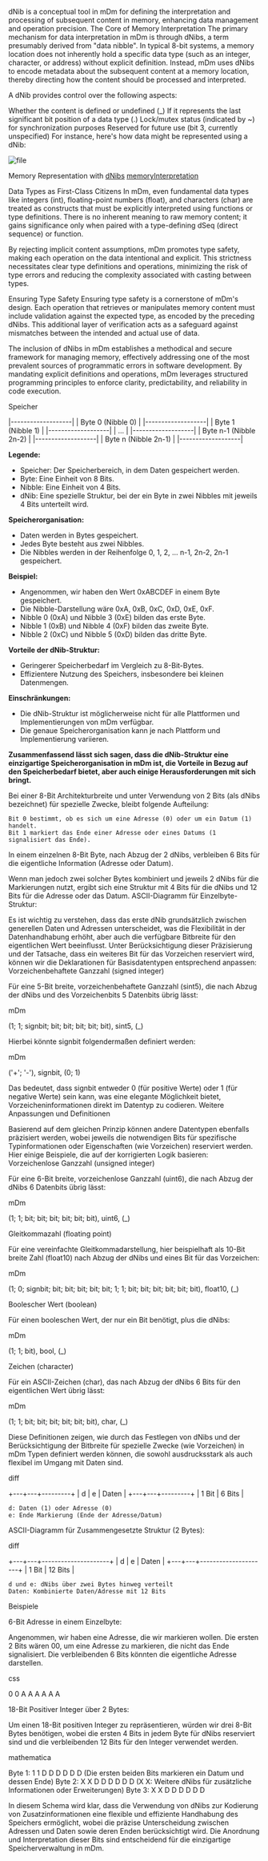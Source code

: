dNib is a conceptual tool in mDm for defining the interpretation and processing of subsequent content in memory, enhancing data management and operation precision.
The Core of Memory Interpretation
The primary mechanism for data interpretation in mDm is through dNibs, a term presumably derived from "data nibble". In typical 8-bit systems, a memory location does not inherently hold a specific data type (such as an integer, character, or address) without explicit definition. Instead, mDm uses dNibs to encode metadata about the subsequent content at a memory location, thereby directing how the content should be processed and interpreted.

A dNib provides control over the following aspects:

Whether the content is defined or undefined (_)
If it represents the last significant bit position of a data type (.)
Lock/mutex status (indicated by ~) for synchronization purposes
Reserved for future use (bit 3, currently unspecified)
For instance, here's how data might be represented using a dNib:

![file](../diagrams/out/one.svg)

Memory Representation with 
[dNibs](snippets/dNibs.mDm)
[memoryInterpretation](snippets/memoryInterpretation.mDm)

Data Types as First-Class Citizens
In mDm, even fundamental data types like integers (int), floating-point numbers (float), and characters (char) are treated as constructs that must be explicitly interpreted using functions or type definitions. There is no inherent meaning to raw memory content; it gains significance only when paired with a type-defining dSeq (direct sequence) or function.

By rejecting implicit content assumptions, mDm promotes type safety, making each operation on the data intentional and explicit. This strictness necessitates clear type definitions and operations, minimizing the risk of type errors and reducing the complexity associated with casting between types.

Ensuring Type Safety
Ensuring type safety is a cornerstone of mDm's design. Each operation that retrieves or manipulates memory content must include validation against the expected type, as encoded by the preceding dNibs. This additional layer of verification acts as a safeguard against mismatches between the intended and actual use of data.

The inclusion of dNibs in mDm establishes a methodical and secure framework for managing memory, effectively addressing one of the most prevalent sources of programmatic errors in software development. By mandating explicit definitions and operations, mDm leverages structured programming principles to enforce clarity, predictability, and reliability in code execution.

Speicher

|-------------------|
| Byte 0 (Nibble 0) |
|-------------------|
| Byte 1 (Nibble 1) |
|-------------------|
| ...               |
|-------------------|
| Byte n-1 (Nibble 2n-2) |
|-------------------|
| Byte n (Nibble 2n-1) |
|-------------------|

**Legende:**

- Speicher: Der Speicherbereich, in dem Daten gespeichert werden.
- Byte: Eine Einheit von 8 Bits.
- Nibble: Eine Einheit von 4 Bits.
- dNib: Eine spezielle Struktur, bei der ein Byte in zwei Nibbles mit jeweils 4 Bits unterteilt wird.

**Speicherorganisation:**

- Daten werden in Bytes gespeichert.
- Jedes Byte besteht aus zwei Nibbles.
- Die Nibbles werden in der Reihenfolge 0, 1, 2, ... n-1, 2n-2, 2n-1 gespeichert.

**Beispiel:**

- Angenommen, wir haben den Wert 0xABCDEF in einem Byte gespeichert.
- Die Nibble-Darstellung wäre 0xA, 0xB, 0xC, 0xD, 0xE, 0xF.
- Nibble 0 (0xA) und Nibble 3 (0xE) bilden das erste Byte.
- Nibble 1 (0xB) und Nibble 4 (0xF) bilden das zweite Byte.
- Nibble 2 (0xC) und Nibble 5 (0xD) bilden das dritte Byte.

**Vorteile der dNib-Struktur:**

- Geringerer Speicherbedarf im Vergleich zu 8-Bit-Bytes.
- Effizientere Nutzung des Speichers, insbesondere bei kleinen Datenmengen.

**Einschränkungen:**

- Die dNib-Struktur ist möglicherweise nicht für alle Plattformen und Implementierungen von mDm verfügbar.
- Die genaue Speicherorganisation kann je nach Plattform und Implementierung variieren.

**Zusammenfassend lässt sich sagen, dass die dNib-Struktur eine einzigartige Speicherorganisation in mDm ist, die Vorteile in Bezug auf den Speicherbedarf bietet, aber auch einige Herausforderungen mit sich bringt.**

Bei einer 8-Bit Architekturbreite und unter Verwendung von 2 Bits (als dNibs bezeichnet) für spezielle Zwecke, bleibt folgende Aufteilung:

    Bit 0 bestimmt, ob es sich um eine Adresse (0) oder um ein Datum (1) handelt.
    Bit 1 markiert das Ende einer Adresse oder eines Datums (1 signalisiert das Ende).

In einem einzelnen 8-Bit Byte, nach Abzug der 2 dNibs, verbleiben 6 Bits für die eigentliche Information (Adresse oder Datum).

Wenn man jedoch zwei solcher Bytes kombiniert und jeweils 2 dNibs für die Markierungen nutzt, ergibt sich eine Struktur mit 4 Bits für die dNibs und 12 Bits für die Adresse oder das Datum.
ASCII-Diagramm für Einzelbyte-Struktur:

Es ist wichtig zu verstehen, dass das erste dNib grundsätzlich zwischen generellen Daten und Adressen unterscheidet, was die Flexibilität in der Datenhandhabung erhöht, aber auch die verfügbare Bitbreite für den eigentlichen Wert beeinflusst. Unter Berücksichtigung dieser Präzisierung und der Tatsache, dass ein weiteres Bit für das Vorzeichen reserviert wird, können wir die Deklarationen für Basisdatentypen entsprechend anpassen:
Vorzeichenbehaftete Ganzzahl (signed integer)

Für eine 5-Bit breite, vorzeichenbehaftete Ganzzahl (sint5), die nach Abzug der dNibs und des Vorzeichenbits 5 Datenbits übrig lässt:

mDm

(1; 1; signbit; bit; bit; bit; bit; bit), sint5, (_)

Hierbei könnte signbit folgendermaßen definiert werden:

mDm

('+'; '-'), signbit, (0; 1)

Das bedeutet, dass signbit entweder 0 (für positive Werte) oder 1 (für negative Werte) sein kann, was eine elegante Möglichkeit bietet, Vorzeicheninformationen direkt im Datentyp zu codieren.
Weitere Anpassungen und Definitionen

Basierend auf dem gleichen Prinzip können andere Datentypen ebenfalls präzisiert werden, wobei jeweils die notwendigen Bits für spezifische Typinformationen oder Eigenschaften (wie Vorzeichen) reserviert werden. Hier einige Beispiele, die auf der korrigierten Logik basieren:
Vorzeichenlose Ganzzahl (unsigned integer)

Für eine 6-Bit breite, vorzeichenlose Ganzzahl (uint6), die nach Abzug der dNibs 6 Datenbits übrig lässt:

mDm

(1; 1; bit; bit; bit; bit; bit; bit), uint6, (_)

Gleitkommazahl (floating point)

Für eine vereinfachte Gleitkommadarstellung, hier beispielhaft als 10-Bit breite Zahl (float10) nach Abzug der dNibs und eines Bit für das Vorzeichen:

mDm

(1; 0; signbit; bit; bit; bit; bit; bit; 1; 1; bit; bit; bit; bit; bit; bit), float10, (_)

Boolescher Wert (boolean)

Für einen booleschen Wert, der nur ein Bit benötigt, plus die dNibs:

mDm

(1; 1; bit), bool, (_)

Zeichen (character)

Für ein ASCII-Zeichen (char), das nach Abzug der dNibs 6 Bits für den eigentlichen Wert übrig lässt:

mDm

(1; 1; bit; bit; bit; bit; bit; bit), char, (_)

Diese Definitionen zeigen, wie durch das Festlegen von dNibs und der Berücksichtigung der Bitbreite für spezielle Zwecke (wie Vorzeichen) in mDm Typen definiert werden können, die sowohl ausdrucksstark als auch flexibel im Umgang mit Daten sind.


diff

+---+---+---------+
| d | e | Daten   |
+---+---+---------+
| 1 Bit | 6 Bits |

    d: Daten (1) oder Adresse (0)
    e: Ende Markierung (Ende der Adresse/Datum)

ASCII-Diagramm für Zusammengesetzte Struktur (2 Bytes):

diff

+---+---+---------------------+
| d | e |      Daten          |
+---+---+---------------------+
| 1 Bit |    12 Bits          |

    d und e: dNibs über zwei Bytes hinweg verteilt
    Daten: Kombinierte Daten/Adresse mit 12 Bits

Beispiele

6-Bit Adresse in einem Einzelbyte:

Angenommen, wir haben eine Adresse, die wir markieren wollen. Die ersten 2 Bits wären 00, um eine Adresse zu markieren, die nicht das Ende signalisiert. Die verbleibenden 6 Bits könnten die eigentliche Adresse darstellen.

css

0  0  A  A  A  A  A  A

18-Bit Positiver Integer über 2 Bytes:

Um einen 18-Bit positiven Integer zu repräsentieren, würden wir drei 8-Bit Bytes benötigen, wobei die ersten 4 Bits in jedem Byte für dNibs reserviert sind und die verbleibenden 12 Bits für den Integer verwendet werden.

mathematica

Byte 1: 1  1  D  D  D  D  D  D  (Die ersten beiden Bits markieren ein Datum und dessen Ende)
Byte 2: X  X  D  D  D  D  D  D  (X X: Weitere dNibs für zusätzliche Informationen oder Erweiterungen)
Byte 3: X  X  D  D  D  D  D  D

In diesem Schema wird klar, dass die Verwendung von dNibs zur Kodierung von Zusatzinformationen eine flexible und effiziente Handhabung des Speichers ermöglicht, wobei die präzise Unterscheidung zwischen Adressen und Daten sowie deren Enden berücksichtigt wird. Die Anordnung und Interpretation dieser Bits sind entscheidend für die einzigartige Speicherverwaltung in mDm.